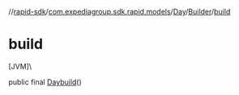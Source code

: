 //[rapid-sdk](../../../../index.md)/[com.expediagroup.sdk.rapid.models](../../index.md)/[Day](../index.md)/[Builder](index.md)/[build](build.md)

# build

[JVM]\

public final [Day](../index.md)[build](build.md)()
